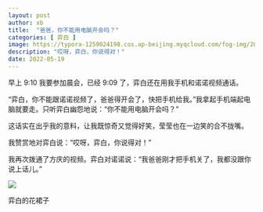 ```yaml
---
layout: post
author: xb
title:  "爸爸，你不能用电脑开会吗？"
categories: [ 弈白 ]
image: https://typora-1259024198.cos.ap-beijing.myqcloud.com/fog-img/2022-05-19-3-post.jpeg
description: "哎呀，弈白，你说得对！"
date: 2022-05-19
---
```


早上 9:10 我要参加晨会，已经 9:09 了，弈白还在用我手机和诺诺视频通话。

“弈白，你不能跟诺诺视频了，爸爸得开会了，快把手机给我。”我拿起手机端起电脑就要走。只听弈白幽怨地说：“你不能用电脑开会吗？”

这话实在出乎我的意料，让我既惊奇又觉得好笑，莹莹也在一边笑的合不拢嘴。

我赞赏地对弈白说：“哎呀，弈白，你说得对！”

我再次拨通了方庆的视频。弈白对诺诺说：“我爸爸刚才把手机关了，我都没跟你说上话儿。”

<div class="article-img-wrapper">
   <img src="https://typora-1259024198.cos.ap-beijing.myqcloud.com/fog-img/2022-05-19-3.jpeg">
   <p class="caption">弈白的花裙子</p>
</div>
